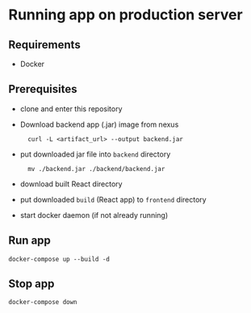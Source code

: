 # Running app on production server

## Requirements
- Docker


## Prerequisites

- clone and enter this repository

- Download backend app (.jar) image from nexus

        curl -L <artifact_url> --output backend.jar

- put downloaded jar file into `backend` directory

        mv ./backend.jar ./backend/backend.jar  

- download built React directory

- put downloaded `build` (React app) to `frontend` directory

- start docker daemon (if not already running)


## Run app

    docker-compose up --build -d


## Stop app

    docker-compose down
